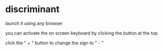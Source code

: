 # discriminant

launch it using any browser

you can activate the on screen keyboard by clicking the button at the top

click the " + " button to change the sign to " - "
